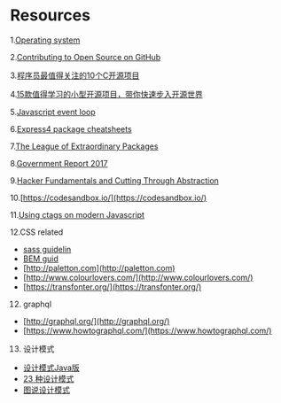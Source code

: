 # Resources

1.[Operating system](https://chyyuu.gitbooks.io/ucorebook/content/index.html)

2.[Contributing to Open Source on GitHub](https://guides.github.com/activities/contributing-to-open-source/)

3.[程序员最值得关注的10个C开源项目](https://news.cnblogs.com/n/506775/)

4.[15款值得学习的小型开源项目，带你快速步入开源世界](http://code.csdn.net/news/2822568)

5.[Javascript event loop](https://www.youtube.com/watch?v=8aGhZQkoFbQ)

6.[Express4 package cheatsheets](https://github.com/azat-co/cheatsheets/tree/master/express4)

7.[The League of Extraordinary Packages](http://thephpleague.com/)

8.[Government Report 2017](http://t.cn/Ri9y6LJ)

9.[Hacker Fundamentals and Cutting Through Abstraction](https://www.youtube.com/watch?v=kSuq3Ry9PLQ)

10.[https://codesandbox.io/](https://codesandbox.io/)

11.[Using ctags on modern Javascript](https://dance.computer.dance/posts/2015/04/using-ctags-on-modern-javascript.html)

12.CSS related
- [sass guidelin](https://sass-guidelin.es/)
- [BEM guid](https://en.bem.info/)
- [http://paletton.com](http://paletton.com)
- [http://www.colourlovers.com/](http://www.colourlovers.com/)
- [https://transfonter.org/](https://transfonter.org/)

12. graphql
- [http://graphql.org/](http://graphql.org/)
- [https://www.howtographql.com/](https://www.howtographql.com/)

13. 设计模式

- [设计模式Java版](https://www.gitbook.com/book/quanke/design-pattern-java/details)
- [23 种设计模式](http://wiki.jikexueyuan.com/project/java-design-pattern/)
- [图说设计模式](https://design-patterns.readthedocs.io/zh_CN/latest/index.html)
